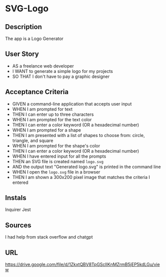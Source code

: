 # SVG-Logo


## Description
The app is a Logo Generator


## User Story

* AS a freelance web developer
* I WANT to generate a simple logo for my projects
* SO THAT I don't have to pay a graphic designer


## Acceptance Criteria

* GIVEN a command-line application that accepts user input
* WHEN I am prompted for text
* THEN I can enter up to three characters
* WHEN I am prompted for the text color
* THEN I can enter a color keyword (OR a hexadecimal number)
* WHEN I am prompted for a shape
* THEN I am presented with a list of shapes to choose from: circle, triangle, and square
* WHEN I am prompted for the shape's color
* THEN I can enter a color keyword (OR a hexadecimal number)
* WHEN I have entered input for all the prompts
* THEN an SVG file is created named `logo.svg`
* AND the output text "Generated logo.svg" is printed in the command line
* WHEN I open the `logo.svg` file in a browser
* THEN I am shown a 300x200 pixel image that matches the criteria I entered

## Instals
Inquirer
Jest

## Sources

I had help from stack overflow and chatgpt


## URL
https://drive.google.com/file/d/1ZkxtQBV8TpGSclIKnMZrmB5jEP5kdLGu/view
